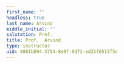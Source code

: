 ```yaml
---
first_name: ''
headless: true
last_name: Arvind
middle_initial: ''
salutation: Prof.
title: Prof.  Arvind
type: instructor
uid: 4801b894-3794-8e0f-0d72-ed21f6515f5c
---
```

